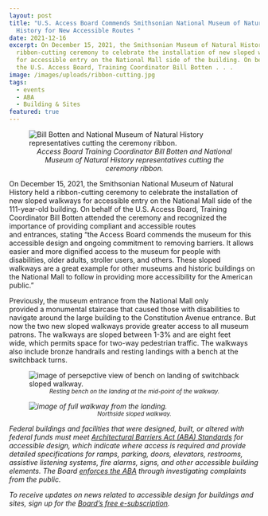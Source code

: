```yaml
---
layout: post
title: "U.S. Access Board Commends Smithsonian National Museum of Natural
  History for New Accessible Routes "
date: 2021-12-16
excerpt: On December 15, 2021, the Smithsonian Museum of Natural History held a
  ribbon-cutting ceremony to celebrate the installation of new sloped walkways
  for accessible entry on the National Mall side of the building. On behalf of
  the U.S. Access Board, Training Coordinator Bill Botten . . .
image: /images/uploads/ribbon-cutting.jpg
tags:
  - events
  - ABA
  - Building & Sites
featured: true
---
```

<figure class="img-left">
    <img src="{{ site.baseurl }}/images/uploads/ribbon-cutting.jpg" alt="Bill Botten and National Museum of Natural History representatives cutting the ceremony ribbon." class="center">
  <figcaption style="text-align:center">
    <em>Access Board Training Coordinator Bill Botten and National Museum of Natural History representatives cutting the ceremony ribbon.</em>
  </figcaption>
</figure>

On December 15, 2021, the Smithsonian National Museum of Natural History held a ribbon-cutting ceremony to celebrate the installation of new sloped walkways for accessible entry on the National Mall side of the 111-year-old building. On behalf of the U.S. Access Board, Training Coordinator Bill Botten attended the ceremony and recognized the importance of providing compliant and accessible routes and entrances, stating “the Access Board commends the museum for this accessible design and ongoing commitment to removing barriers. It allows easier and more dignified access to the museum for people with disabilities, older adults, stroller users, and others. These sloped walkways are a great example for other museums and historic buildings on the National Mall to follow in providing more accessibility for the American public.”  

Previously, the museum entrance from the National Mall only provided a monumental staircase that caused those with disabilities to navigate around the large building to the Constitution Avenue entrance. But now the two new sloped walkways provide greater access to all museum patrons. The walkways are sloped between 1-3% and are eight feet wide, which permits space for two-way pedestrian traffic. The walkways also include bronze handrails and resting landings with a bench at the switchback turns. 

<figure class="img-left">
  <img src="{{ site.baseurl }}/images/uploads/NMNH-bench" alt="image of persepctive view of bench on landing of switchback sloped walkway." class="center">
  <figcaption style="text-align:center; font-size:smaller; font-style:oblique;">
    <em>Resting bench on the landing at the mid-point of the walkway.<em>
  </figcaption>
</figure>
<figure class="img-right">
  <img src="{{ site.baseurl }}/images/uploads/NMNH-walkway" alt="image of full walkway from the landing." class="center">
  <figcaption style="text-align:center; font-size:smaller; font-style:oblique;">
    <em>Northside sloped walkway.<em>
  </figcaption>
</figure>

Federal buildings and facilities that were designed, built, or altered with federal funds must meet [Architectural Barriers Act (ABA) Standards](https://www.access-board.gov/aba/) for accessible design, which indicate where access is required and provide detailed specifications for ramps, parking, doors, elevators, restrooms, assistive listening systems, fire alarms, signs, and other accessible building elements. The Board [enforces the ABA](https://www.access-board.gov/enforcement/) through investigating complaints from the public. 

To receive updates on news related to accessible design for buildings and sites, sign up for the [Board’s free e-subscription](https://public.govdelivery.com/accounts/USACCESS/subscriber/new?topic_id=USACCESS_28).
